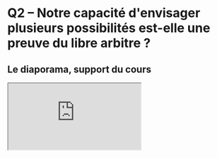 # Q2 – Notre capacité d'envisager plusieurs possibilités est-elle une preuve du libre arbitre ?

## Le diaporama, support du cours

<iframe src="https://eyssette.github.io/marp-slides/slides/2021-2022/s2-ch1-q2-capacite-envisager-plusieurs-possibliites.html"></iframe>